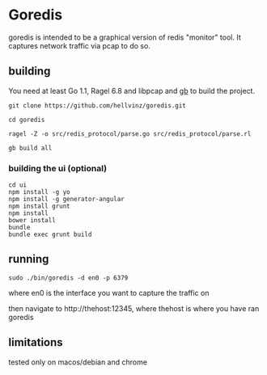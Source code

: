 # Goredis

goredis is intended to be a graphical version of redis "monitor" tool.
It captures network traffic via pcap to do so.

## building

You need at least Go 1.1, Ragel 6.8 and libpcap and [gb](http://getgb.io/) to build the project.

```
git clone https://github.com/hellvinz/goredis.git

cd goredis

ragel -Z -o src/redis_protocol/parse.go src/redis_protocol/parse.rl

gb build all
```

### building the ui (optional)

```
cd ui
npm install -g yo
npm install -g generator-angular
npm install grunt
npm install
bower install
bundle
bundle exec grunt build
```

## running

```
sudo ./bin/goredis -d en0 -p 6379
```

where en0 is the interface you want to capture the traffic on

then navigate to http://thehost:12345, where thehost is where you have ran goredis

## limitations

tested only on macos/debian and chrome
